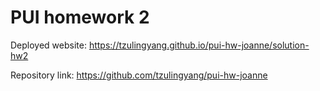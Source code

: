 # PUI homework 2

Deployed website: https://tzulingyang.github.io/pui-hw-joanne/solution-hw2

Repository link: https://github.com/tzulingyang/pui-hw-joanne
